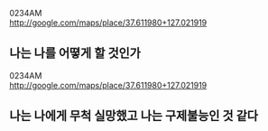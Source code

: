 0234AM  
http://google.com/maps/place/37.611980+127.021919  
  
나는 나를 어뗳게 할 것인가
----------
  
0234AM  
http://google.com/maps/place/37.611980+127.021919  
  
나는 나에게 무척 실망했고 나는 구제불능인 것 같다
----------
  
